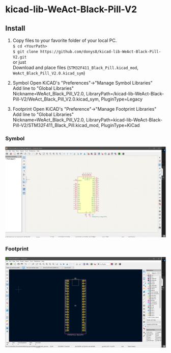 # kicad-lib-WeAct-Black-Pill-V2

## Install
1. Copy files to your favorite folder of your local PC.  
  `$ cd <YourPath>`  
  `$ git clone https://github.com/donys8/kicad-lib-WeAct-Black-Pill-V2.git`  
  or just  
  Download and place files (`STM32F411_Black_Pill.kicad_mod`, `WeAct_Black_Pill_V2.0.kicad_sym`)  
2. Symbol
  Open KiCAD's "Preferences"->"Manage Symbol Libraries"  
  Add line to "Global Libraries"  
  Nickname=WeAct_Black_Pill_V2.0, LibraryPath=<PathToYourFolder>/kicad-lib-WeAct-Black-Pill-V2/WeAct_Black_Pill_V2.0.kicad_sym, PluginType=Legacy

3. Footprint
  Open KiCAD's "Preference"->"Manage Footprint Libraries"  
  Add line to "Global Libraries"  
  Nickname=WeAct_Black_Pill_V2.0, LibraryPath=<PathToYourFolder>kicad-lib-WeAct-Black-Pill-V2/STM32F411_Black_Pill.kicad_mod, PluginType=KiCad

### Symbol
![](images/STM32F411_Blacx_Pill_Symbol.png)  

### Footprint
![](images/STM32F411_Blacx_Pill_Footprint.png)  

